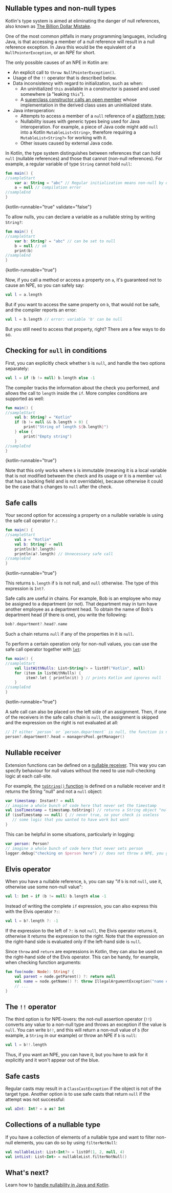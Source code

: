 [//]: # (title: Null safety)

## Nullable types and non-null types

Kotlin's type system is aimed at eliminating the danger of null references, also known as [The Billion Dollar Mistake](https://en.wikipedia.org/wiki/Null_pointer#History).

One of the most common pitfalls in many programming languages, including Java, is that accessing a member of a null
reference will result in a null reference exception. In Java this would be the equivalent of a `NullPointerException`,
or an _NPE_ for short.

The only possible causes of an NPE in Kotlin are:

* An explicit call to `throw NullPointerException()`.
* Usage of the `!!` operator that is described below.
* Data inconsistency with regard to initialization, such as when:
  * An uninitialized `this` available in a constructor is passed and used somewhere (a "leaking `this`").
  * A [superclass constructor calls an open member](inheritance.md#derived-class-initialization-order) whose implementation
  in the derived class uses an uninitialized state.
* Java interoperation:
  * Attempts to access a member of a `null` reference of a [platform type](java-interop.md#null-safety-and-platform-types);
  * Nullability issues with generic types being used for Java interoperation. For example, a piece of Java code might add
  `null` into a Kotlin `MutableList<String>`, therefore requiring a `MutableList<String?>` for working with it.
  * Other issues caused by external Java code.

In Kotlin, the type system distinguishes between references that can hold `null` (nullable references) and those that
cannot (non-null references).
For example, a regular variable of type `String` cannot hold `null`:

```kotlin
fun main() {
//sampleStart
    var a: String = "abc" // Regular initialization means non-null by default
    a = null // compilation error
//sampleEnd
}
```
{kotlin-runnable="true" validate="false"}

To allow nulls, you can declare a variable as a nullable string by writing `String?`:

```kotlin
fun main() {
//sampleStart
    var b: String? = "abc" // can be set to null
    b = null // ok
    print(b)
//sampleEnd
}
```
{kotlin-runnable="true"}

Now, if you call a method or access a property on `a`, it's guaranteed not to cause an NPE, so you can safely say:

```kotlin
val l = a.length
```

But if you want to access the same property on `b`, that would not be safe, and the compiler reports an error:

```kotlin
val l = b.length // error: variable 'b' can be null
```

But you still need to access that property, right? There are a few ways to do so.

## Checking for `null` in conditions

First, you can explicitly check whether `b` is `null`, and handle the two options separately:

```kotlin
val l = if (b != null) b.length else -1
```

The compiler tracks the information about the check you performed, and allows the call to `length` inside the `if`.
More complex conditions are supported as well:

```kotlin
fun main() {
//sampleStart
    val b: String? = "Kotlin"
    if (b != null && b.length > 0) {
        print("String of length ${b.length}")
    } else {
        print("Empty string")
    }
//sampleEnd
}
```
{kotlin-runnable="true"}

Note that this only works where `b` is immutable (meaning it is a local variable that is not modified between the check and its
usage or it is a member `val` that has a backing field and is not overridable), because otherwise it could be the case
that `b` changes to `null` after the check.

## Safe calls

Your second option for accessing a property on a nullable variable is using the safe call operator `?.`:

```kotlin
fun main() {
//sampleStart
    val a = "Kotlin"
    val b: String? = null
    println(b?.length)
    println(a?.length) // Unnecessary safe call
//sampleEnd
}
```
{kotlin-runnable="true"}

This returns `b.length` if `b` is not null, and `null` otherwise. The type of this expression is `Int?`.

Safe calls are useful in chains. For example, Bob is an employee who may be assigned to a department (or not). That department
may in turn have another employee as a department head. To obtain the name of Bob's department head (if there is one),
you write the following:

```kotlin
bob?.department?.head?.name
```

Such a chain returns `null` if any of the properties in it is `null`.

To perform a certain operation only for non-null values, you can use the safe call operator together with
[`let`](https://kotlinlang.org/api/latest/jvm/stdlib/kotlin/let.html):

```kotlin
fun main() {
//sampleStart
    val listWithNulls: List<String?> = listOf("Kotlin", null)
    for (item in listWithNulls) {
         item?.let { println(it) } // prints Kotlin and ignores null
    }
//sampleEnd
}
```
{kotlin-runnable="true"}

A safe call can also be placed on the left side of an assignment. Then, if one of the receivers in the safe calls chain
is `null`, the assignment is skipped and the expression on the right is not evaluated at all:

```kotlin
// If either `person` or `person.department` is null, the function is not called:
person?.department?.head = managersPool.getManager()
```

## Nullable receiver

Extension functions can be defined on a [nullable receiver](extensions.md#nullable-receiver).
This way you can specify behaviour for null values without the need to use null-checking logic at each call-site. 

For example, the [`toString()` function](https://kotlinlang.org/api/latest/jvm/stdlib/kotlin/to-string.html) is defined on a nullable receiver and it returns the String "null" and not a `null` object:

```kotlin
var timestamp: Instant? = null
// imagine a whole bunch of code here that never set the timestamp
val isoTimestamp = timestamp.toString() // returns a String object "null"
if (isoTimestamp == null) { // never true, so your check is useless
   // some logic that you wanted to have work but wont
}
```

This can be helpful in some situations, particularly in logging:

```kotlin
var person: Person?
// imagine a whole bunch of code here that never sets person
logger.debug("checking on $person here") // does not throw a NPE, you get logs
```

## Elvis operator

When you have a nullable reference, `b`, you can say "if `b` is not `null`, use it, otherwise use some non-null value":

```kotlin
val l: Int = if (b != null) b.length else -1
```

Instead of writing the complete `if` expression, you can also express this with the Elvis operator `?:`:

```kotlin
val l = b?.length ?: -1
```

If the expression to the left of `?:` is not `null`, the Elvis operator returns it, otherwise it returns the expression
to the right.
Note that the expression on the right-hand side is evaluated only if the left-hand side is `null`.

Since `throw` and `return` are expressions in Kotlin, they can also be used on
the right-hand side of the Elvis operator. This can be handy, for example, when checking function arguments:

```kotlin
fun foo(node: Node): String? {
    val parent = node.getParent() ?: return null
    val name = node.getName() ?: throw IllegalArgumentException("name expected")
    // ...
}
```

## The `!!` operator

The third option is for NPE-lovers: the not-null assertion operator (`!!`) converts any value to a non-null
type and throws an exception if the value is `null`. You can write `b!!`, and this will return a non-null value of `b`
(for example, a `String` in our example) or throw an NPE if `b` is `null`:

```kotlin
val l = b!!.length
```

Thus, if you want an NPE, you can have it, but you have to ask for it explicitly and it won't appear out of the blue.

## Safe casts

Regular casts may result in a `ClassCastException` if the object is not of the target type.
Another option is to use safe casts that return `null` if the attempt was not successful:

```kotlin
val aInt: Int? = a as? Int
```

## Collections of a nullable type

If you have a collection of elements of a nullable type and want to filter non-null elements, you can do so by using
`filterNotNull`:

```kotlin
val nullableList: List<Int?> = listOf(1, 2, null, 4)
val intList: List<Int> = nullableList.filterNotNull()
```

## What's next?

Learn how to [handle nullability in Java and Kotlin](java-to-kotlin-nullability-guide.md).
